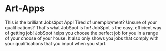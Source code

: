 # Art-Apps
This is the brilliant JobsSpot App!
Tired of unemployment?
Unsure of your qualifications?
That's what JobSpot is for!
JobSpot is the easy, efficient way of getting job!
JobSpot helps you choose the perfect job for you in a range of your choose of your house. It also only shows you jobs that comply with your qualifications that you imput when you start.
